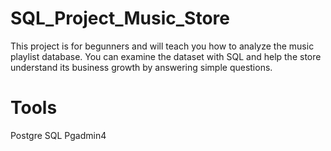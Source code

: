 # SQL_Project_Music_Store
This project is for begunners and will teach you how to analyze the music playlist database.
You can examine the dataset with SQL and help the store understand its business growth by answering simple questions.
# Tools
Postgre SQL
Pgadmin4
